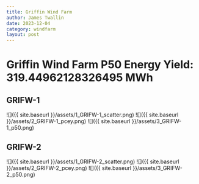 ```yaml
---
title: Griffin Wind Farm
author: James Twallin
date: 2023-12-04
category: windfarm
layout: post
---
```

# Griffin Wind Farm P50 Energy Yield: 319.44962128326495 MWh

GRIFW-1
-------------
![]({{ site.baseurl }}/assets/1_GRIFW-1_scatter.png)
![]({{ site.baseurl }}/assets/2_GRIFW-1_pcey.png)
![]({{ site.baseurl }}/assets/3_GRIFW-1_p50.png)

GRIFW-2
-------------
![]({{ site.baseurl }}/assets/1_GRIFW-2_scatter.png)
![]({{ site.baseurl }}/assets/2_GRIFW-2_pcey.png)
![]({{ site.baseurl }}/assets/3_GRIFW-2_p50.png)

